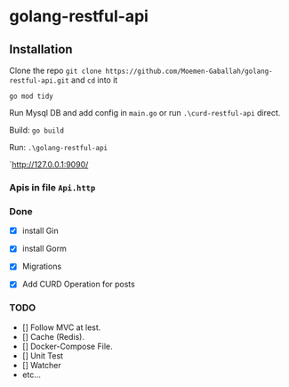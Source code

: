 # golang-restful-api


## Installation

Clone the repo `git clone https://github.com/Moemen-Gaballah/golang-restful-api.git` and `cd` into it

`go mod tidy`

Run Mysql DB and add config in `main.go` or run `.\curd-restful-api` direct.

Build: `go build`

Run: `.\golang-restful-api`

`http://127.0.0.1:9090/

### Apis in file `Api.http` 

### Done

- [x] install Gin
- [x] install Gorm
- [x] Migrations
- [x] Add CURD Operation for posts


### TODO
- [] Follow MVC at lest.
- [] Cache (Redis).
- [] Docker-Compose File.
- [] Unit Test
- [] Watcher 
- etc...